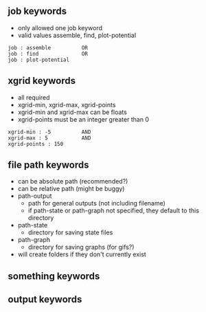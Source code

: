 ## job keywords
- only allowed one job keyword
- valid values assemble, find, plot-potential

```
job : assemble          OR
job : find              OR
job : plot-potential
```

## xgrid keywords
- all required
- xgrid-min, xgrid-max, xgrid-points
- xgrid-min and xgrid-max can be floats
- xgrid-points must be an integer greater than 0
```
xgrid-min : -5          AND
xgrid-max : 5           AND
xgrid-points : 150
```

## file path keywords
- can be absolute path (recommended?)
- can be relative path (might be buggy)
- path-output
    - path for general outputs (not including filename)
    - if path-state or path-graph not specified, they default to this directory
- path-state
    - directory for saving state files
- path-graph
    - directory for saving graphs (for gifs?)
- will create folders if they don't currently exist

## something keywords


## output keywords

